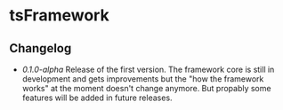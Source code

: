 tsFramework
===========
Changelog
---------
- _0.1.0-alpha_ Release of the first version. The framework core is still in development and gets improvements but the "how the framework works" at the moment doesn't change anymore. But propably some features will be added in future releases.
